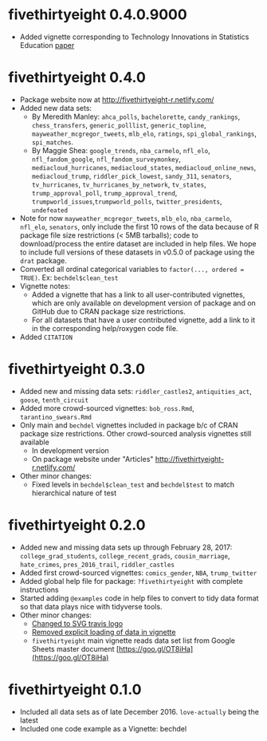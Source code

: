 # fivethirtyeight 0.4.0.9000

* Added vignette corresponding to Technology Innovations in Statistics Education [paper](https://escholarship.org/uc/item/0rx1231m#main)

# fivethirtyeight 0.4.0

* Package website now at <http://fivethirtyeight-r.netlify.com/>
* Added new data sets:
    + By Meredith Manley: `ahca_polls`, `bachelorette`, `candy_rankings`, 
    `chess_transfers`, `generic_polllist`, `generic_topline`, 
    `mayweather_mcgregor_tweets`, `mlb_elo`, `ratings`, `spi_global_rankings`, 
    `spi_matches`.
    + By Maggie Shea: `google_trends`, `nba_carmelo`, `nfl_elo`,
    `nfl_fandom_google`, `nfl_fandom_surveymonkey`, `mediacloud_hurricanes`,
    `mediacloud_states`, `mediacloud_online_news`, `mediacloud_trump`,
    `riddler_pick_lowest`, `sandy_311`, `senators`, `tv_hurricanes`,
    `tv_hurricanes_by_network`, `tv_states`, `trump_approval_poll`,
    `trump_approval_trend`, `trumpworld_issues`,`trumpworld_polls`,
    `twitter_presidents`, `undefeated`
* Note for now `mayweather_mcgregor_tweets`, `mlb_elo`, `nba_carmelo`,
`nfl_elo`, `senators`, only include the first 10 rows of the data because of R
package file size restrictions (< 5MB tarballs); code to download/process the
entire dataset are included in help files. We hope to include full versions of
these datasets in v0.5.0 of package using the `drat` package.
* Converted all ordinal categorical variables to `factor(..., ordered = TRUE)`.
Ex: `bechdel$clean_test`
* Vignette notes:
    + Added a vignette that has a link to all user-contributed vignettes, which 
    are only available on development version of package and on GitHub due to 
    CRAN package size restrictions.
    + For all datasets that have a user contributed vignette, add a link to it 
    in the corresponding help/roxygen code file.
* Added `CITATION`


# fivethirtyeight 0.3.0

* Added new and missing data sets: `riddler_castles2`, `antiquities_act`, `goose`,
`tenth_circuit`
* Added more crowd-sourced vignettes: `bob_ross.Rmd`, `tarantino_swears.Rmd`
* Only main and `bechdel` vignettes included in package b/c of CRAN package size
restrictions. Other crowd-sourced analysis vignettes still available
    + In development version
    + On package website under "Articles" <http://fivethirtyeight-r.netlify.com/>
* Other minor changes:
    + Fixed levels in `bechdel$clean_test` and `bechdel$test` to match
    hierarchical nature of test


# fivethirtyeight 0.2.0

* Added new and missing data sets up through February 28, 2017: 
`college_grad_students`, `college_recent_grads`, `cousin_marriage`, 
`hate_crimes`, `pres_2016_trail`, `riddler_castles`
* Added first crowd-sourced vignettes: `comics_gender`, `NBA`, `trump_twitter`
* Added global help file for package: `?fivethirtyeight` with complete instructions
* Started adding `@examples` code in help files to convert to tidy data format
so that data plays nice with tidyverse tools.
* Other minor changes:
    + [Changed to SVG travis logo](https://github.com/rudeboybert/fivethirtyeight/pull/1)
    + [Removed explicit loading of data in vignette](https://github.com/rudeboybert/fivethirtyeight/pull/2)
    + `fivethirtyeight` main vignette reads data set list from Google Sheets
    master document [https://goo.gl/OT8iHa](https://goo.gl/OT8iHa)


# fivethirtyeight 0.1.0

* Included all data sets as of late December 2016. `love-actually` being the latest
* Included one code example as a Vignette: bechdel
